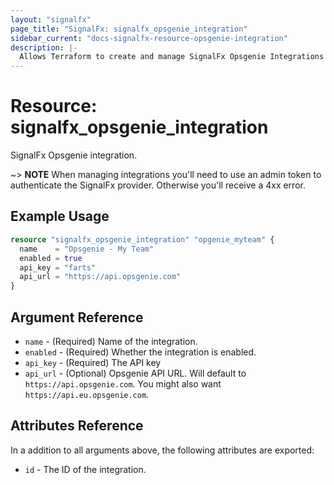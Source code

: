 ```yaml
---
layout: "signalfx"
page_title: "SignalFx: signalfx_opsgenie_integration"
sidebar_current: "docs-signalfx-resource-opsgenie-integration"
description: |-
  Allows Terraform to create and manage SignalFx Opsgenie Integrations
---
```


# Resource: signalfx_opsgenie_integration

SignalFx Opsgenie integration.

~> **NOTE** When managing integrations you'll need to use an admin token to authenticate the SignalFx provider. Otherwise you'll receive a 4xx error.

## Example Usage

```tf
resource "signalfx_opsgenie_integration" "opgenie_myteam" {
  name    = "Opsgenie - My Team"
  enabled = true
  api_key = "farts"
  api_url = "https://api.opsgenie.com"
}
```

## Argument Reference

* `name` - (Required) Name of the integration.
* `enabled` - (Required) Whether the integration is enabled.
* `api_key` - (Required) The API key
* `api_url` - (Optional) Opsgenie API URL. Will default to `https://api.opsgenie.com`. You might also want `https://api.eu.opsgenie.com`.

## Attributes Reference

In a addition to all arguments above, the following attributes are exported:

* `id` - The ID of the integration.
